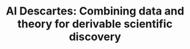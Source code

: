 ---
title: "AI Descartes: Combining data and theory for derivable scientific discovery"
authors: "Cornelio, C., Dash, S., Austel, V., **Josephson, T. R.**, Goncalves, J., Clarkson, K., Megiddo, N., Khadir, B.E. and Horesh, L."
pub_date: '2023-04-12'
journal: 'Nature'
arXiv Preprint: '2109.01634'
doi: 10.1016/s41467-023-37236-y
image: '/static/img/pub/2021_descartes.png'
pdf: '/static/pdf/publications/cornelio_2023.pdf'
github: IBM/AI-Descartes
links:
- name: "IBM Article"
  url: "https://research.ibm.com/blog/ai-descartes-scientific-discovery"

- name: "Radio Interview at CBC Quirks & Quarks"
  url: "https://www.cbc.ca/radio/quirks/artificial-intelligence-ai-scientist-1.6811085"

---